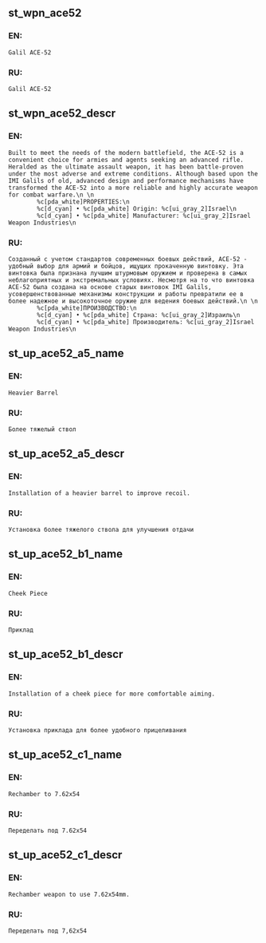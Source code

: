 ## st_wpn_ace52

### EN:
```
Galil ACE-52
```

### RU:
```
Galil ACE-52
```
## st_wpn_ace52_descr

### EN:
```
Built to meet the needs of the modern battlefield, the ACE-52 is a convenient choice for armies and agents seeking an advanced rifle. Heralded as the ultimate assault weapon, it has been battle-proven under the most adverse and extreme conditions. Although based upon the IMI Galils of old, advanced design and performance mechanisms have transformed the ACE-52 into a more reliable and highly accurate weapon for combat warfare.\n \n
		%c[pda_white]PROPERTIES:\n
		%c[d_cyan] • %c[pda_white] Origin: %c[ui_gray_2]Israel\n
		%c[d_cyan] • %c[pda_white] Manufacturer: %c[ui_gray_2]Israel Weapon Industries\n
```

### RU:
```
Созданный с учетом стандартов современных боевых действий, ACE-52 - удобный выбор для армий и бойцов, ищущих прокаченную винтовку. Эта винтовка была признана лучшим штурмовым оружием и проверена в самых неблагоприятных и экстремальных условиях. Несмотря на то что винтовка ACE-52 была создана на основе старых винтовок IMI Galils, усовершенствованные механизмы конструкции и работы превратили ее в более надежное и высокоточное оружие для ведения боевых действий.\n \n
		%c[pda_white]ПРОИЗВОДСТВО:\n
		%c[d_cyan] • %c[pda_white] Страна: %c[ui_gray_2]Израиль\n
		%c[d_cyan] • %c[pda_white] Производитель: %c[ui_gray_2]Israel Weapon Industries\n
```
## st_up_ace52_a5_name

### EN:
```
Heavier Barrel
```

### RU:
```
Более тяжелый ствол
```
## st_up_ace52_a5_descr

### EN:
```
Installation of a heavier barrel to improve recoil.
```

### RU:
```
Установка более тяжелого ствола для улучшения отдачи
```
## st_up_ace52_b1_name

### EN:
```
Cheek Piece
```

### RU:
```
Приклад
```
## st_up_ace52_b1_descr

### EN:
```
Installation of a cheek piece for more comfortable aiming.
```

### RU:
```
Установка приклада для более удобного прицеливания
```
## st_up_ace52_c1_name

### EN:
```
Rechamber to 7.62x54
```

### RU:
```
Переделать под 7.62x54
```
## st_up_ace52_c1_descr

### EN:
```
Rechamber weapon to use 7.62x54mm.
```

### RU:
```
Переделать под 7,62x54
```
